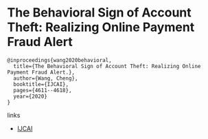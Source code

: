 # The Behavioral Sign of Account Theft: Realizing Online Payment Fraud Alert
```
@inproceedings{wang2020behavioral,
  title={The Behavioral Sign of Account Theft: Realizing Online Payment Fraud Alert.},
  author={Wang, Cheng},
  booktitle={IJCAI},
  pages={4611--4618},
  year={2020}
}
```

links
- [IJCAI](https://www.ijcai.org/proceedings/2020/636)
